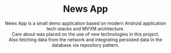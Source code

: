 <h1 align="center">News App</h1>

<p align="center">
News App is a small demo application based on modern Android application tech-stacks and MVVM architecture.<br>Care about was placed on the use of new technologies in this project.<br>
Also fetching data from the network and integrating persisted data in the database via repository pattern.
</p>
